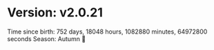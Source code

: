 # Version: v2.0.21
Time since birth: 752 days, 18048 hours, 1082880 minutes, 64972800 seconds
Season: Autumn 🍁

